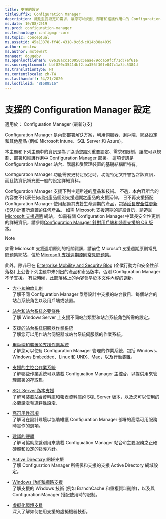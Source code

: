 ```yaml
---
title: 支援的設定
titleSuffix: Configuration Manager
description: 識別重要設定和需求，讓您可以規劃、部署和維護作用中的 Configuration Manager 部署。
ms.date: 10/08/2019
ms.prod: configuration-manager
ms.technology: configmgr-core
ms.topic: conceptual
ms.assetid: 45a10878-ff48-4318-9c6d-c014b38a4039
author: mestew
ms.author: mstewart
manager: dougeby
ms.openlocfilehash: 09618acc1c0950c3eaae79cca59fcf71dc7ef61e
ms.sourcegitcommit: bbf820c35414bf2cba356f30fe047c1a34c5384d
ms.translationtype: HT
ms.contentlocale: zh-TW
ms.lasthandoff: 04/21/2020
ms.locfileid: "81688516"
---
```

# <a name="supported-configurations-for-configuration-manager"></a>支援的 Configuration Manager 設定

適用於：  Configuration Manager (最新分支)

Configuration Manager 是內部部署解決方案，利用伺服器、用戶端、網路設定和其他產品 (例如 Microsoft Intune、SQL Server 和 Azure)。

本主題和下列主題中的資訊是為了協助您識別重要設定、需求和限制，讓您可以規劃、部署和維護作用中 Configuration Manager 部署。  這項資訊是 Configuration Manager 站台、階層和受管理裝置的基礎結構所特有。

Configuration Manager 功能需要更特定設定時，功能特定文件會包含該資訊，而且該資訊補充更一般的設定詳細資料。  

 Configuration Manager 支援下列主題所述的產品和技術。 不過，本內容所含的內容並不代表任何超出產品個別支援週期之產品的支援延伸。 已不再支援搭配 Configuration Manager 使用超過其支援生命週期的產品，包括[延長安全性更新 (ESU)](https://support.microsoft.com/help/4497181/lifecycle-faq-extended-security-updates)計畫所涵蓋的任何產品。 如需 Microsoft 支援週期的詳細資訊，請造訪 [Microsoft 支援週期](https://go.microsoft.com/fwlink/p/?LinkId=208270) 網站。 如需有關 Configuration Manager 中延長安全性更新的詳細資訊，請參閱[Configuration Manager 針對用戶端和裝置支援的 OS 版本](supported-operating-systems-for-clients-and-devices.md#bkmk_ESU)。

> [!NOTE]  
>  如需 Microsoft 支援週期原則的相關資訊，請前往 Microsoft 支援週期原則常見問題集網站，位於 [Microsoft 支援週期原則常見問題集](https://go.microsoft.com/fwlink/p/?LinkId=31976)。  

 此外，除非已在 [Enterprise Mobility and Security Blog](https://blogs.technet.microsoft.com/enterprisemobility/) (企業行動力和安全性部落格) 上公告下列主題中未列出的產品和產品版本，否則 Configuration Manager 不予支援。  有些時候，此部落格上的內容會早於本文件內容的更新。


-  [大小和縮放比例](../../../core/plan-design/configs/size-and-scale-numbers.md)  
了解不同 Configuration Manager 階層設計中支援的站台數目、每個站台的站台系統角色以及用戶端或裝置。

-  [站台和站台系統必要條件](../../../core/plan-design/configs/site-and-site-system-prerequisites.md)  
了解 Windows Server 上支援不同站台類型和站台系統角色所需的設定。

-  [支援的站台系統伺服器作業系統](../../../core/plan-design/configs/supported-operating-systems-for-site-system-servers.md)  
了解您可以用作站台伺服器或站台系統伺服器的作業系統。

-  [用戶端和裝置的支援作業系統](../../../core/plan-design/configs/supported-operating-systems-for-clients-and-devices.md)  
了解您可以使用 Configuration Manager 管理的作業系統，包括 Windows、Windows Embedded、Linux 和 UNIX、Mac，以及行動裝置。

-  [支援的主控台作業系統](../../../core/plan-design/configs/supported-operating-systems-consoles.md)  
了解哪些作業系統可以裝載 Configuration Manager 主控台，以提供用來管理部署的存取點。  

-  [SQL Server 版本支援](../../../core/plan-design/configs/support-for-sql-server-versions.md)  
了解可裝載站台資料庫和報表資料庫的 SQL Server 版本，以及您可以使用的必要設定和選擇性設定。

-  [高可用性選項](../../servers/deploy/configure/high-availability-options.md)  
了解可在設計環境以協助維護 Configuration Manager 部署的高階可用服務時實作的選項。

-  [建議的硬體](../../../core/plan-design/configs/recommended-hardware.md)  
了解可協助您識別用來裝載 Configuration Manager 站台和主要服務之正確硬體和設定的指導方針。

-  [Active Directory 網域支援](../../../core/plan-design/configs/support-for-active-directory-domains.md)  
了解 Configuration Manager 所需要和支援的支援 Active Directory 網域設定。

-  [Windows 功能和網路支援](../../../core/plan-design/configs/support-for-windows-features-and-networks.md)  
了解支援的 Windows 技術 (例如 BranchCache 和重複資料刪除)，以及與 Configuration Manager 搭配使用時的限制。

-  [虛擬化環境支援](../../../core/plan-design/configs/support-for-virtualization-environments.md)  
深入了解如何使用支援的虛擬機器技術。
